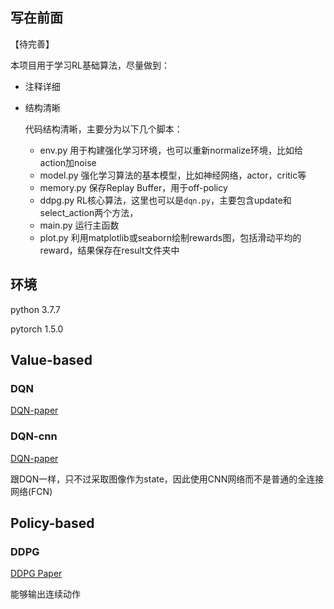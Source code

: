 

## 写在前面

【待完善】

本项目用于学习RL基础算法，尽量做到：

* 注释详细
* 结构清晰
  
  代码结构清晰，主要分为以下几个脚本：

  * env.py 用于构建强化学习环境，也可以重新normalize环境，比如给action加noise
  * model.py 强化学习算法的基本模型，比如神经网络，actor，critic等
  * memory.py 保存Replay Buffer，用于off-policy
  * ddpg.py RL核心算法，这里也可以是```dqn.py```，主要包含update和select_action两个方法，
  * main.py 运行主函数
  * plot.py 利用matplotlib或seaborn绘制rewards图，包括滑动平均的reward，结果保存在result文件夹中

## 环境

python 3.7.7

pytorch 1.5.0

## Value-based 

### DQN

[DQN-paper](https://www.cs.toronto.edu/~vmnih/docs/dqn.pdf)


### DQN-cnn

[DQN-paper](https://www.cs.toronto.edu/~vmnih/docs/dqn.pdf)

跟DQN一样，只不过采取图像作为state，因此使用CNN网络而不是普通的全连接网络(FCN)

## Policy-based

### DDPG

[DDPG Paper](https://arxiv.org/abs/1509.02971)

能够输出连续动作

